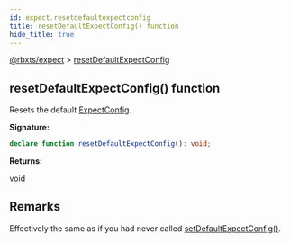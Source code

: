 ```yaml
---
id: expect.resetdefaultexpectconfig
title: resetDefaultExpectConfig() function
hide_title: true
---
```


[@rbxts/expect](./expect.md) &gt; [resetDefaultExpectConfig](./expect.resetdefaultexpectconfig.md)

## resetDefaultExpectConfig() function

Resets the default [ExpectConfig](./expect.expectconfig.md)<!-- -->.

**Signature:**

```typescript
declare function resetDefaultExpectConfig(): void;
```
**Returns:**

void

## Remarks

Effectively the same as if you had never called [setDefaultExpectConfig()](./expect.setdefaultexpectconfig.md)<!-- -->.

